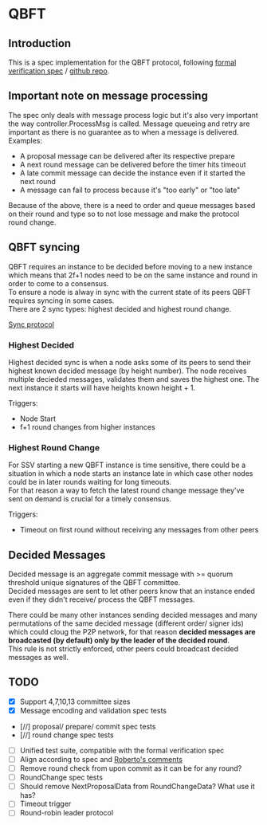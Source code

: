 
# QBFT

## Introduction
This is a spec implementation for the QBFT protocol, following [formal verification spec](https://entethalliance.github.io/client-spec/qbft_spec.html#dfn-qbftspecification) / [github repo](https://github.com/ConsenSys/qbft-formal-spec-and-verification).

## Important note on message processing
The spec only deals with message process logic but it's also very important the way controller.ProcessMsg is called.
Message queueing and retry are important as there is no guarantee as to when a message is delivered.
Examples:
* A proposal message can be delivered after its respective prepare
* A next round message can be delivered before the timer hits timeout
* A late commit message can decide the instance even if it started the next round
* A message can fail to process because it's "too early" or "too late"

Because of the above, there is a need to order and queue messages based on their round and type so to not lose message and make the protocol round change.

## QBFT syncing
QBFT requires an instance to be decided before moving to a new instance which means that 2f+1 nodes need to be on the same instance and round in order to come to a consensus.  
To ensure a node is alway in sync with the current state of its peers QBFT requires syncing in some cases.  
There are 2 sync types: highest decided and highest round change.

[Sync protocol](./p2p/README.md#protocols)

### Highest Decided
Highest decided sync is when a node asks some of its peers to send their highest known decided message (by height number). The node receives multiple decieded messages, validates them and saves the highest one. The next instance it starts will have heights known height + 1.


Triggers:
- Node Start
- f+1 round changes from higher instances

### Highest Round Change
For SSV starting a new QBFT instance is time sensitive, there could be a situation in which a node starts an instance late in which case other nodes could be in later rounds waiting for long timeouts.  
For that reason a way to fetch the latest round change message they've sent on demand is crucial for a timely consensus.

Triggers:
- Timeout on first round without receiving any messages from other peers

## Decided Messages
Decided message is an aggregate commit message with >= quorum threshold unique signatures of the QBFT committee.  
Decided messages are sent to let other peers know that an instance ended even if they didn't receive/ process the QBFT messages.

There could be many other instances sending decided messages and many permutations of the same decided message (different order/ signer ids) which could cloug the P2P network, for that reason <b>decided messages are broadcasted (by default) only by the leader of the decided round</b>.  
This rule is not strictly enforced, other peers could broadcast decided messages as well.

## TODO
- [X] Support 4,7,10,13 committee sizes
- [X] Message encoding and validation spec tests
- [//] proposal/ prepare/ commit spec tests
- [//] round change spec tests
- [ ] Unified test suite, compatible with the formal verification spec
- [ ] Align according to spec and [Roberto's comments](./roberto_comments)
- [ ] Remove round check from upon commit as it can be for any round?
- [ ] RoundChange spec tests
- [ ] Should remove NextProposalData from RoundChangeData? What use it has?
- [ ] Timeout trigger
- [ ] Round-robin leader protocol